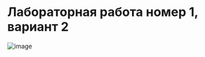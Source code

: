 # Лабораторная работа номер 1, вариант 2
![image](https://user-images.githubusercontent.com/61377502/223748473-c2eec335-f8b8-4d9d-8d26-bce07233a80d.png)

